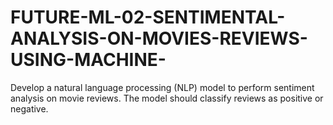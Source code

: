 # FUTURE-ML-02-SENTIMENTAL-ANALYSIS-ON-MOVIES-REVIEWS-USING-MACHINE-
Develop a natural language processing (NLP) model to perform sentiment analysis on movie reviews. The model should classify reviews as positive or negative.
